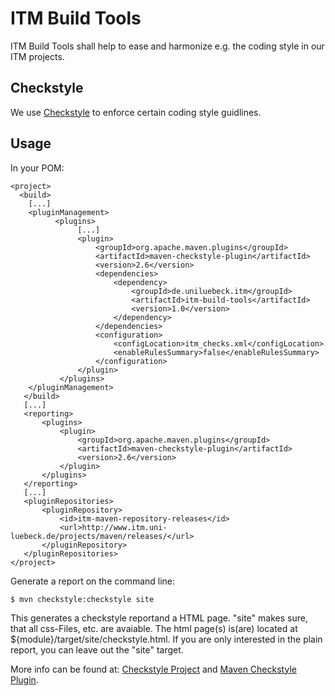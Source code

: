 ITM Build Tools
===============

ITM Build Tools shall help to ease and harmonize e.g. the coding style in our ITM projects.

Checkstyle
----------

We use [Checkstyle][checkstyle] to enforce certain coding style guidlines.

Usage
-----

In your POM:

    <project>
      <build>
    	[...]
    	<pluginManagement>
    		  <plugins>     
    		       [...]
                   <plugin>
                       <groupId>org.apache.maven.plugins</groupId>
                       <artifactId>maven-checkstyle-plugin</artifactId>
                       <version>2.6</version>
                       <dependencies>
                           <dependency>
                               <groupId>de.uniluebeck.itm</groupId>
                               <artifactId>itm-build-tools</artifactId>
                               <version>1.0</version>
                           </dependency>
                       </dependencies>
                       <configuration>
                           <configLocation>itm_checks.xml</configLocation>
    			           <enableRulesSummary>false</enableRulesSummary>
                       </configuration>
                   </plugin>
               </plugins>    
    	</pluginManagement>
       </build>
       [...]
       <reporting>
           <plugins>
               <plugin>
                   <groupId>org.apache.maven.plugins</groupId>
                   <artifactId>maven-checkstyle-plugin</artifactId>
                   <version>2.6</version>
               </plugin>
           </plugins>
       </reporting>
       [...]
       <pluginRepositories>
	       <pluginRepository>
			   <id>itm-maven-repository-releases</id>
			   <url>http://www.itm.uni-luebeck.de/projects/maven/releases/</url>
		   </pluginRepository>		   
	   </pluginRepositories>
    </project>

Generate a report on the command line:

    $ mvn checkstyle:checkstyle site

This generates a checkstyle reportand a HTML page. "site" makes sure, that all css-Files, etc. are avaiable. The html page(s) is(are) located at ${module}/target/site/checkstyle.html. If you are only interested in the plain report, you can leave out the "site" target.

More info can be found at: [Checkstyle Project][checkstyle] and [Maven Checkstyle Plugin][maven-checkstyle-plugin].


[checkstyle]:http://checkstyle.sourceforge.net/
[maven-checkstyle-plugin]:http://maven.apache.org/plugins/maven-checkstyle-plugin/
